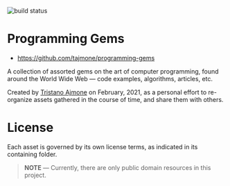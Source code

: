 ![build status][travis badge]

# Programming Gems

- https://github.com/tajmone/programming-gems

A collection of assorted gems on the art of computer programming, found around the World Wide Web — code examples, algorithms, articles, etc.

Created by [Tristano Ajmone] on February, 2021, as a personal effort to re-organize assets gathered in the course of time, and share them with others.

# License

Each asset is governed by its own license terms, as indicated in its containing folder.

> **NOTE** — Currently, there are only public domain resources in this project.

<!-----------------------------------------------------------------------------
                               REFERENCE LINKS
------------------------------------------------------------------------------>

<!-- badges -->

[travis badge]: https://travis-ci.com/tajmone/programming-gems.svg?branch=main "Travis CI status for code styles validation via EditorConfig and EClint"

<!-- people -->

[Tristano Ajmone]: https://github.com/tajmone "View Tristano Ajmone's GitHub profile"

<!-- EOF -->
